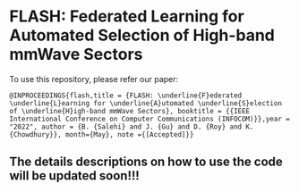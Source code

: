 # FLASH: Federated Learning for Automated Selection of High-band mmWave Sectors

To use this repository, please refer our paper: 

 `@INPROCEEDINGS{flash,title = {FLASH: \underline{F}ederated \underline{L}earning for \underline{A}utomated \underline{S}election of \underline{H}igh-band mmWave Sectors}, booktitle = {{IEEE International Conference on Computer Communications (INFOCOM)}},year = "2022", author = {B. {Salehi} and J. {Gu} and D. {Roy} and K. {Chowdhury}}, month={May}, note ={[Accepted]}}`
 
 ## The details descriptions on how to use the code will be updated soon!!!
